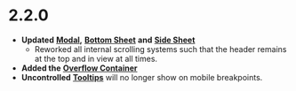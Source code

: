 # 2.2.0

* **Updated** [**Modal**](../valence-core/components/overlays/modal.md)**,** [**Bottom Sheet**](../valence-app/components/overlays/bottom-sheet.md) **and** [**Side Sheet**](../valence-app/components/overlays/side-sheet.md)
  * Reworked all internal scrolling systems such that the header remains at the top and in view at all times.
* **Added the** [**Overflow Container**](../valence-core/components/layout/overflow-container.md)
* **Uncontrolled** [**Tooltips**](../valence-core/components/overlays/tooltip.md) will no longer show on mobile breakpoints.
